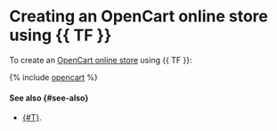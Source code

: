 # Creating an OpenCart online store using {{ TF }}

To create an [OpenCart online store](../bitrix-shop.md) using {{ TF }}:

{% include [opencart](../../../_tutorials/applied/opencart-terraform.md) %}

#### See also {#see-also}

* [{#T}](console.md).